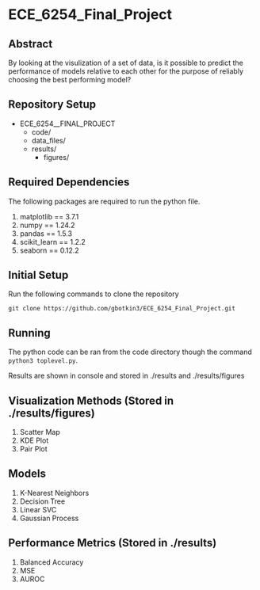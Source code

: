 # ECE_6254_Final_Project

## Abstract
By looking at the visulization of a set of data, is it possible to predict the performance of models relative to each other for the purpose of reliably choosing the best performing model?

## Repository Setup
- ECE_6254__FINAL_PROJECT
  - code/
  - data_files/
  - results/
    - figures/

## Required Dependencies
The following packages are required to run the python file.

1. matplotlib == 3.7.1
2. numpy == 1.24.2
3. pandas == 1.5.3
4. scikit_learn == 1.2.2
5. seaborn == 0.12.2


## Initial Setup

Run the following commands to clone the repository

```
git clone https://github.com/gbotkin3/ECE_6254_Final_Project.git
```
## Running
The python code can be ran from the code directory though the command ```python3 toplevel.py```.

Results are shown in console and stored in ./results and ./results/figures

## Visualization Methods (Stored in ./results/figures)
1. Scatter Map
2. KDE Plot
3. Pair Plot

## Models
1. K-Nearest Neighbors
2. Decision Tree
3. Linear SVC
4. Gaussian Process

## Performance Metrics (Stored in ./results)

1. Balanced Accuracy
2. MSE
3. AUROC
